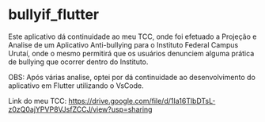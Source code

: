 # bullyif_flutter
Este aplicativo dá continuidade ao meu TCC, onde foi efetuado a Projeção e Analise de um Aplicativo Anti-bullying para o Instituto Federal Campus Urutaí, onde o mesmo permitirá que os usuários denunciem alguma prática de bullying que ocorrer dentro do Instituto.

OBS: Após várias analise, optei por dá continuidade ao desenvolvimento do aplicativo em Flutter utilizando o VsCode.


Link do meu TCC: https://drive.google.com/file/d/1Ia16TlbDTsL-z0zQ0ajYPVP8VJsfZCCJ/view?usp=sharing
